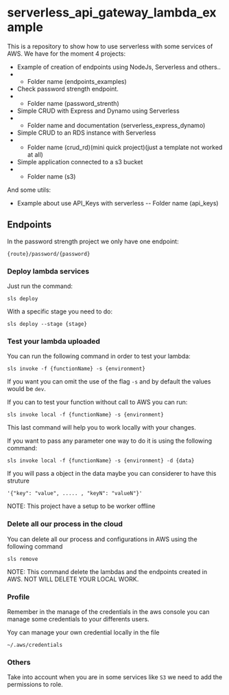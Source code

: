 # serverless_api_gateway_lambda_example
This is a repository to show how to use serverless with some services of AWS. We have for the moment 4 projects:

- Example of creation of endpoints using NodeJs, Serverless and others..
- - Folder name (endpoints_examples)
- Check password strength endpoint.
- - Folder name (password_strenth)
- Simple CRUD with Express and Dynamo using Serverless
- - Folder name and documentation (serverless_express_dynamo)
- Simple CRUD to an RDS instance with Serverless
- - Folder name (crud_rd)(mini quick project)(just a template not worked at all)
- Simple application connected to a s3 bucket
- - Folder name (s3)

And some utils:

- Example about use API_Keys with serverless
-- Folder name (api_keys)

## Endpoints
In the password strength project we only have one endpoint:

```
{route}/password/{password}
```

### Deploy lambda services
Just run the command:

`sls deploy`

With a specific stage you need to do:

`sls deploy --stage {stage}`

### Test your lambda uploaded
You can run the following command in order to test your lambda:

```
sls invoke -f {functionName} -s {environment}
```

If you want you can omit the use of the flag `-s` and by default the values would be `dev`.

If you can to test your function without call to AWS you can run:

```
sls invoke local -f {functionName} -s {environment}
```

This last command will help you to work locally with your changes.

If you want to pass any parameter one way to do it is using the following command:

```
sls invoke local -f {functionName} -s {environment} -d {data}
```

If you will pass a object in the data maybe you can considerer to have this struture

```
'{"key": "value", ..... , "keyN": "valueN"}'
```

NOTE: This project have a setup to be worker offline

### Delete all our process in the cloud

You can delete all our process and configurations in AWS using the following command

```
sls remove
```

NOTE: This command delete the lambdas and the endpoints created in AWS. NOT WILL DELETE YOUR LOCAL WORK.

### Profile
Remember in the manage of the credentials in the aws console you can manage some credentials to your differents users.

Yoy can manage your own credential locally in the file
```
~/.aws/credentials
```

### Others
Take into account when you are in some services like `S3` we need to add the permissions to role.
